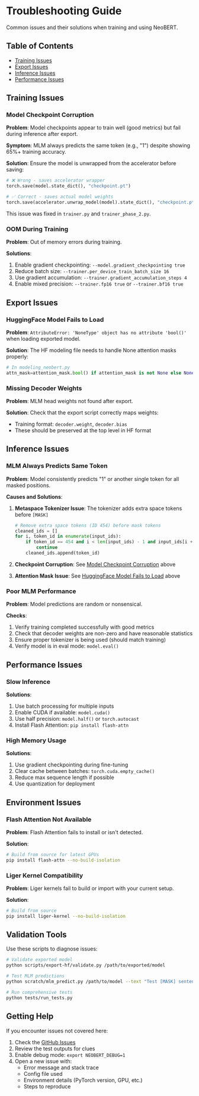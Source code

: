# Troubleshooting Guide

Common issues and their solutions when training and using NeoBERT.

## Table of Contents

- [Training Issues](#training-issues)
- [Export Issues](#export-issues)
- [Inference Issues](#inference-issues)
- [Performance Issues](#performance-issues)

## Training Issues

### Model Checkpoint Corruption

**Problem**: Model checkpoints appear to train well (good metrics) but fail during inference after export.

**Symptom**: MLM always predicts the same token (e.g., "1") despite showing 65%+ training accuracy.

**Solution**: Ensure the model is unwrapped from the accelerator before saving:

```python
# ❌ Wrong - saves accelerator wrapper
torch.save(model.state_dict(), "checkpoint.pt")

# ✅ Correct - saves actual model weights
torch.save(accelerator.unwrap_model(model).state_dict(), "checkpoint.pt")
```

This issue was fixed in `trainer.py` and `trainer_phase_2.py`.

### OOM During Training

**Problem**: Out of memory errors during training.

**Solutions**:
1. Enable gradient checkpointing: `--model.gradient_checkpointing true`
2. Reduce batch size: `--trainer.per_device_train_batch_size 16`
3. Use gradient accumulation: `--trainer.gradient_accumulation_steps 4`
4. Enable mixed precision: `--trainer.fp16 true` or `--trainer.bf16 true`

## Export Issues

### HuggingFace Model Fails to Load

**Problem**: `AttributeError: 'NoneType' object has no attribute 'bool()'` when loading exported model.

**Solution**: The HF modeling file needs to handle None attention masks properly:

```python
# In modeling_neobert.py
attn_mask=attention_mask.bool() if attention_mask is not None else None
```

### Missing Decoder Weights

**Problem**: MLM head weights not found after export.

**Solution**: Check that the export script correctly maps weights:
- Training format: `decoder.weight`, `decoder.bias`
- These should be preserved at the top level in HF format

## Inference Issues

### MLM Always Predicts Same Token

**Problem**: Model consistently predicts "1" or another single token for all masked positions.

**Causes and Solutions**:

1. **Metaspace Tokenizer Issue**: The tokenizer adds extra space tokens before `[MASK]`
   
   ```python
   # Remove extra space tokens (ID 454) before mask tokens
   cleaned_ids = []
   for i, token_id in enumerate(input_ids):
       if token_id == 454 and i < len(input_ids) - 1 and input_ids[i + 1] == mask_token_id:
           continue
       cleaned_ids.append(token_id)
   ```

2. **Checkpoint Corruption**: See [Model Checkpoint Corruption](#model-checkpoint-corruption) above

3. **Attention Mask Issue**: See [HuggingFace Model Fails to Load](#huggingface-model-fails-to-load) above

### Poor MLM Performance

**Problem**: Model predictions are random or nonsensical.

**Checks**:
1. Verify training completed successfully with good metrics
2. Check that decoder weights are non-zero and have reasonable statistics
3. Ensure proper tokenizer is being used (should match training)
4. Verify model is in eval mode: `model.eval()`

## Performance Issues

### Slow Inference

**Solutions**:
1. Use batch processing for multiple inputs
2. Enable CUDA if available: `model.cuda()`
3. Use half precision: `model.half()` or `torch.autocast`
4. Install Flash Attention: `pip install flash-attn`

### High Memory Usage

**Solutions**:
1. Use gradient checkpointing during fine-tuning
2. Clear cache between batches: `torch.cuda.empty_cache()`
3. Reduce max sequence length if possible
4. Use quantization for deployment

## Environment Issues

### Flash Attention Not Available

**Problem**: Flash Attention fails to install or isn't detected.

**Solution**:
```bash
# Build from source for latest GPUs
pip install flash-attn --no-build-isolation
```

### Liger Kernel Compatibility

**Problem**: Liger kernels fail to build or import with your current setup.

**Solution**:
```bash
# Build from source
pip install liger-kernel --no-build-isolation
```

## Validation Tools

Use these scripts to diagnose issues:

```bash
# Validate exported model
python scripts/export-hf/validate.py /path/to/exported/model

# Test MLM predictions
python scratch/mlm_predict.py /path/to/model --text "Test [MASK] sentence"

# Run comprehensive tests
python tests/run_tests.py
```

## Getting Help

If you encounter issues not covered here:

1. Check the [GitHub Issues](https://github.com/chandar-lab/NeoBERT/issues)
2. Review the test outputs for clues
3. Enable debug mode: `export NEOBERT_DEBUG=1`
4. Open a new issue with:
   - Error message and stack trace
   - Config file used
   - Environment details (PyTorch version, GPU, etc.)
   - Steps to reproduce
